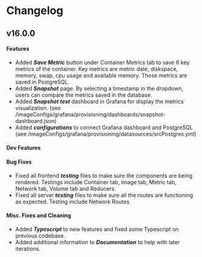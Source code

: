 # Changelog

## v16.0.0
#### Features
* Added ***Save Metric*** button under Container Metrics tab to save 6 key metrics of the container. Key metrics are metric date, diskspace, memory, swap, cpu usage and available memory. Those metrics are saved in PostgreSQL. 
* Added ***Snapshot*** page. By selecting a timestamp in the dropdown, users can compare the metrics saved in the database. 
* Added ***Snapshot test*** dashboard in Grafana for display the metrics visualization. (see /imageConfigs/grafana/provisioning/dashboards/snapshot-dashboard.json)
* Added ***configurations*** to connect Grafana dashboard and PostgreSQL (see /imageConfigs/grafana/provisioning/datasources/srcPostgres.yml)


#### Dev Features

#### Bug Fixes
* Fixed all frontend ***testing*** files to make sure the components are being rendered. Testings include Container tab, Image tab, Metric tab, Network tab, Volume tab and Reducers. 
* Fixed all server ***testing*** files to make sure all the routes are functioning as expected. Testing include Network Routes

#### Misc. Fixes and Cleaning
* Added ***Typescript*** to new features and fixed some Typescript on previous codebase.
* Added additional information to ***Documentation*** to help with later iterations.
